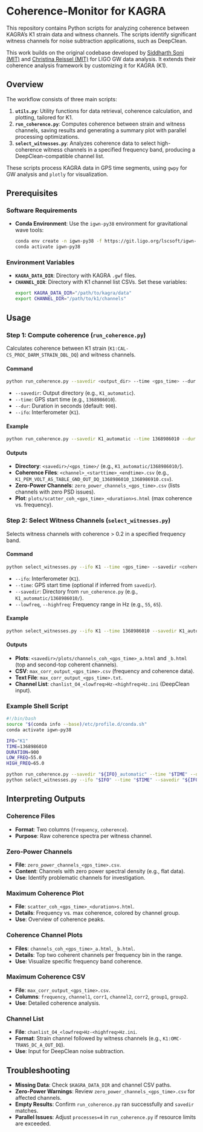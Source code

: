 # Coherence-Monitor for KAGRA

This repository contains Python scripts for analyzing coherence between KAGRA’s K1 strain data and witness channels. The scripts identify significant witness channels for noise subtraction applications, such as DeepClean.

This work builds on the original codebase developed by [Siddharth Soni (MIT)](https://git.ligo.org/siddharth.soni/coherence-monitor) and [Christina Reissel (MIT)](https://git.ligo.org/christina.reissel/coherence-monitor) for LIGO GW data analysis. It extends their coherence analysis framework by customizing it for KAGRA (K1).
## Overview

The workflow consists of three main scripts:
1. **`utils.py`**: Utility functions for data retrieval, coherence calculation, and plotting, tailored for K1.
2. **`run_coherence.py`**: Computes coherence between strain and witness channels, saving results and generating a summary plot with parallel processing optimizations.
3. **`select_witnesses.py`**: Analyzes coherence data to select high-coherence witness channels in a specified frequency band, producing a DeepClean-compatible channel list.

These scripts process KAGRA data in GPS time segments, using `gwpy` for GW analysis and `plotly` for visualization.

## Prerequisites

### Software Requirements
- **Conda Environment**: Use the `igwn-py38` environment for gravitational wave tools:
  ```bash
  conda env create -n igwn-py38 -f https://git.ligo.org/lscsoft/igwn-environments/-/raw/main/environments/igwn-py38.yaml
  conda activate igwn-py38
  ```
  
### Environment Variables
- **`KAGRA_DATA_DIR`**: Directory with KAGRA `.gwf` files.
- **`CHANNEL_DIR`**: Directory with K1 channel list CSVs.
  Set these variables:
  ```bash
  export KAGRA_DATA_DIR="/path/to/kagra/data"
  export CHANNEL_DIR="/path/to/k1/channels"
  ```
  
## Usage

### Step 1: Compute coherence (`run_coherence.py`)
Calculates coherence between K1 strain (`K1:CAL-CS_PROC_DARM_STRAIN_DBL_DQ`) and witness channels.

#### Command
```bash
python run_coherence.py --savedir <output_dir> --time <gps_time> --dur <duration> --ifo K1
```
- `--savedir`: Output directory (e.g., `K1_automatic`).
- `--time`: GPS start time (e.g., `1368986010`).
- `--dur`: Duration in seconds (default: `900`).
- `--ifo`: Interferometer (`K1`).

#### Example
```bash
python run_coherence.py --savedir K1_automatic --time 1368986010 --dur 900 --ifo K1
```

#### Outputs
- **Directory**: `<savedir>/<gps_time>/` (e.g., `K1_automatic/1368986010/`).
- **Coherence Files**: `<channel>_<starttime>_<endtime>.csv` (e.g., `K1_PEM_VOLT_AS_TABLE_GND_OUT_DQ_1368986010_1368986910.csv`).
- **Zero-Power Channels**: `zero_power_channels_<gps_time>.csv` (lists channels with zero PSD issues).
- **Plot**: `plots/scatter_coh_<gps_time>_<duration>s.html` (max coherence vs. frequency).

### Step 2: Select Witness Channels (`select_witnesses.py`)
Selects witness channels with coherence > 0.2 in a specified frequency band.

#### Command
```bash
python select_witnesses.py --ifo K1 --time <gps_time> --savedir <coherence_dir> --lowfreq <low_freq> --highfreq <high_freq>
```
- `--ifo`: Interferometer (`K1`).
- `--time`: GPS start time (optional if inferred from `savedir`).
- `--savedir`: Directory from `run_coherence.py` (e.g., `K1_automatic/1368986010/`).
- `--lowfreq`, `--highfreq`: Frequency range in Hz (e.g., `55`, `65`).

#### Example
```bash
python select_witnesses.py --ifo K1 --time 1368986010 --savedir K1_automatic/1368986010 --lowfreq 55 --highfreq 65
```

#### Outputs
- **Plots**: `<savedir>/plots/channels_coh_<gps_time>_a.html` and `_b.html` (top and second-top coherent channels).
- **CSV**: `max_corr_output_<gps_time>.csv` (frequency and coherence data).
- **Text File**: `max_corr_output_<gps_time>.txt`.
- **Channel List**: `chanlist_O4_<lowfreq>Hz-<highfreq>Hz.ini` (DeepClean input).

### Example Shell Script
```bash
#!/bin/bash
source "$(conda info --base)/etc/profile.d/conda.sh"
conda activate igwn-py38

IFO="K1"
TIME=1368986010
DURATION=900
LOW_FREQ=55.0
HIGH_FREQ=65.0

python run_coherence.py --savedir "${IFO}_automatic" --time "$TIME" --dur "$DURATION" --ifo "$IFO"
python select_witnesses.py --ifo "$IFO" --time "$TIME" --savedir "${IFO}_automatic/${TIME}/" --lowfreq "$LOW_FREQ" --highfreq "$HIGH_FREQ"
```

## Interpreting Outputs

### Coherence Files
- **Format**: Two columns (`frequency`, `coherence`).
- **Purpose**: Raw coherence spectra per witness channel.

### Zero-Power Channels
- **File**: `zero_power_channels_<gps_time>.csv`.
- **Content**: Channels with zero power spectral density (e.g., flat data).
- **Use**: Identify problematic channels for investigation.

### Maximum Coherence Plot
- **File**: `scatter_coh_<gps_time>_<duration>s.html`.
- **Details**: Frequency vs. max coherence, colored by channel group.
- **Use**: Overview of coherence peaks.

### Coherence Channel Plots
- **Files**: `channels_coh_<gps_time>_a.html`, `_b.html`.
- **Details**: Top two coherent channels per frequency bin in the range.
- **Use**: Visualize specific frequency band coherence.

### Maximum Coherence CSV
- **File**: `max_corr_output_<gps_time>.csv`.
- **Columns**: `frequency`, `channel1`, `corr1`, `channel2`, `corr2`, `group1`, `group2`.
- **Use**: Detailed coherence analysis.

### Channel List
- **File**: `chanlist_O4_<lowfreq>Hz-<highfreq>Hz.ini`.
- **Format**: Strain channel followed by witness channels (e.g., `K1:OMC-TRANS_DC_A_OUT_DQ`).
- **Use**: Input for DeepClean noise subtraction.

## Troubleshooting

- **Missing Data**: Check `$KAGRA_DATA_DIR` and channel CSV paths.
- **Zero-Power Warnings**: Review `zero_power_channels_<gps_time>.csv` for affected channels.
- **Empty Results**: Confirm `run_coherence.py` ran successfully and `savedir` matches.
- **Parallel Issues**: Adjust `processes=4` in `run_coherence.py` if resource limits are exceeded.
